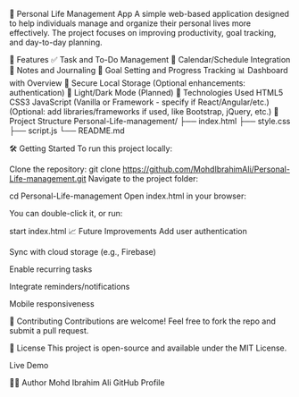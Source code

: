🧠 Personal Life Management App
A simple web-based application designed to help individuals manage and organize their personal lives more effectively. The project focuses on improving productivity, goal tracking, and day-to-day planning.

📌 Features
✅ Task and To-Do Management
📅 Calendar/Schedule Integration
📝 Notes and Journaling
🎯 Goal Setting and Progress Tracking
📊 Dashboard with Overview
🔐 Secure Local Storage (Optional enhancements: authentication)
🌙 Light/Dark Mode (Planned)
🚀 Technologies Used
HTML5
CSS3
JavaScript (Vanilla or Framework - specify if React/Angular/etc.)
(Optional: add libraries/frameworks if used, like Bootstrap, jQuery, etc.)
📂 Project Structure
Personal-Life-management/ ├── index.html ├── style.css ├── script.js └── README.md

🛠️ Getting Started
To run this project locally:

Clone the repository:
git clone https://github.com/MohdIbrahimAli/Personal-Life-management.git
Navigate to the project folder:

cd Personal-Life-management Open index.html in your browser:

You can double-click it, or run:

start index.html 📈 Future Improvements Add user authentication

Sync with cloud storage (e.g., Firebase)

Enable recurring tasks

Integrate reminders/notifications

Mobile responsiveness

🤝 Contributing Contributions are welcome! Feel free to fork the repo and submit a pull request.

📄 License This project is open-source and available under the MIT License.

Live Demo

🙋‍♂️ Author Mohd Ibrahim Ali GitHub Profile

